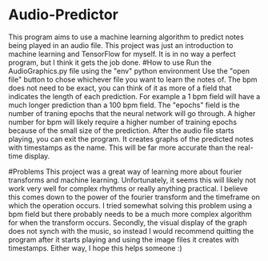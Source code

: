 # Audio-Predictor
This program aims to use a machine learning algorithm to predict notes being played in an audio file. This project was just an introduction to machine learning and TensorFlow for myself. It is in no way a perfect program, but I think it gets the job done.
#How to use
Run the AudioGraphics.py file using the "env" python environment
Use the "open file" button to chose whichever file you want to learn the notes of.
The bpm does not need to be exact, you can think of it as more of a field that indicates the length of each prediction.
For example a 1 bpm field will have a much longer prediction than a 100 bpm field.
The "epochs" field is the number of traning epochs that the neural network will go through. A higher number for bpm will likely require a higher number of training epochs because of the small size of the prediction.
After the audio file starts playing, you can exit the program. It creates graphs of the predicted notes with timestamps as the name. This will be far more accurate than the real-time display.

#Problems
This project was a great way of learning more about fourier transforms and machine learning. Unfortunately, it seems this will likely not work very well for complex rhythms or really anything practical. I believe this comes down to the power of the fourier transform and the timeframe on which the operation occurs. I tried somewhat solving this problem using a bpm field but there probably needs to be a much more complex algorithm for when the transform occurs.
Secondly, the visual display of the graph does not synch with the music, so instead I would recommend quitting the program after it starts playing and using the image files it creates with timestamps.
Either way, I hope this helps someone :)
